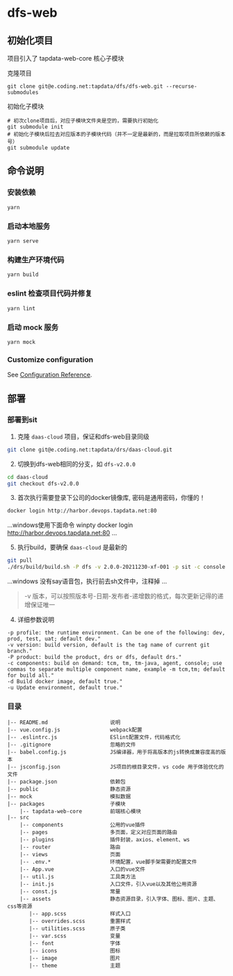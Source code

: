 # dfs-web

## 初始化项目

项目引入了 tapdata-web-core 核心子模块

克隆项目

```
git clone git@e.coding.net:tapdata/dfs/dfs-web.git --recurse-submodules
```

初始化子模块

```
# 初次clone项目后，对应子模块文件夹是空的，需要执行初始化
git submodule init
# 初始化子模块后拉去对应版本的子模块代码（并不一定是最新的，而是拉取项目所依赖的版本号）
git submodule update
```

## 命令说明

### 安装依赖

```
yarn
```

### 启动本地服务

```
yarn serve
```

### 构建生产环境代码

```
yarn build
```

### eslint 检查项目代码并修复

```
yarn lint
```

### 启动 mock 服务

```
yarn mock
```

### Customize configuration

See [Configuration Reference](https://cli.vuejs.org/config/).


## 部署

### 部署到sit
1. 克隆 `daas-cloud` 项目，保证和dfs-web目录同级
```bash
git clone git@e.coding.net:tapdata/drs/daas-cloud.git
```
2. 切换到dfs-web相同的分支，如 `dfs-v2.0.0`
```bash
cd daas-cloud
git checkout dfs-v2.0.0
```
3. 首次执行需要登录下公司的docker镜像库, 密码是通用密码，你懂的！
```bash
docker login http://harbor.devops.tapdata.net:80
```
...windows使用下面命令
winpty docker login http://harbor.devops.tapdata.net:80
...

5. 执行build，要确保 `daas-cloud` 是最新的
```bash
git pull
./drs/build/build.sh -P dfs -v 2.0.0-20211230-xf-001 -p sit -c console
```
...windows
没有say语音包，执行前去sh文件中，注释掉
...
> -v 版本，可以按照版本号-日期-发布者-递增数的格式，每次更新记得的递增保证唯一

4. 详细参数说明
```
-p profile: the runtime environment. Can be one of the following: dev, prod, test, uat; default dev."
-v version: build version, default is the tag name of current git branch."
-P product: build the product, drs or dfs, default drs."
-c components: build on demand: tcm, tm, tm-java, agent, console; use commas to separate multiple component name, example -m tcm,tm; default for build all."
-d Build docker image, default true."
-u Update environment, default true."
```

### 目录

```
|-- README.md                    说明
|-- vue.config.js                webpack配置
|-- .eslintrc.js                 ESlint配置文件，代码格式化
|-- .gitignore                   忽略的文件
|-- babel.config.js              JS编译器，用于将高版本的js转换成兼容度高的版本
|-- jsconfig.json                JS项目的根目录文件，vs code 用于体验优化的文件
|-- package.json                 依赖包
|-- public                       静态资源
|-- mock                         模拟数据
|-- packages                     子模块
    |-- tapdata-web-core         前端核心模块
|-- src
    |-- components               公用的vue插件
    |-- pages                    多页面，定义对应页面的路由
    |-- plugins                  插件封装，axios、element、ws
    |-- router                   路由
    |-- views                    页面
    |-- .env.*                   环境配置，vue脚手架需要的配置文件
    |-- App.vue                  入口的vue文件
    |-- util.js                  工具类方法
    |-- init.js                  入口文件，引入vue以及其他公用资源
    |-- const.js                 常量
    |-- assets                   静态资源目录，引入字体、图标、图片、主题、css等资源
       |-- app.scss              样式入口
       |-- overrides.scss        重置样式
       |-- utilities.scss        原子类
       |-- var.scss              变量
       |-- font                  字体
       |-- icons                 图标
       |-- image                 图片
       |-- theme                 主题

```
